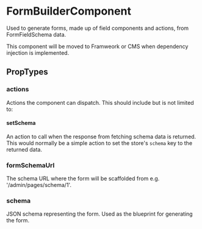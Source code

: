 # FormBuilderComponent

Used to generate forms, made up of field components and actions, from FormFieldSchema data.

This component will be moved to Framweork or CMS when dependency injection is implemented.

## PropTypes

### actions

Actions the component can dispatch. This should include but is not limited to:

#### setSchema

An action to call when the response from fetching schema data is returned. This would normally be a simple action to set the store's `schema` key to the returned data.

### formSchemaUrl

The schema URL where the form will be scaffolded from e.g. '/admin/pages/schema/1'.

### schema

JSON schema representing the form. Used as the blueprint for generating the form.
